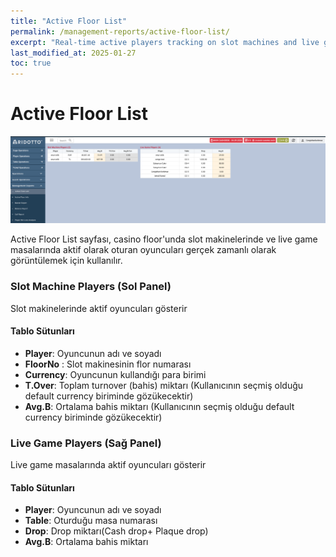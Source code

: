 ```yaml
---
title: "Active Floor List"
permalink: /management-reports/active-floor-list/
excerpt: "Real-time active players tracking on slot machines and live game tables in Ridotto"
last_modified_at: 2025-01-27
toc: true
---
```


# Active Floor List

![img.png](img.png)

Active Floor List sayfası, casino floor'unda slot makinelerinde ve live game masalarında aktif olarak oturan oyuncuları gerçek zamanlı olarak görüntülemek için kullanılır.

### Slot Machine Players (Sol Panel)
Slot makinelerinde aktif oyuncuları gösterir

#### Tablo Sütunları
- **Player**: Oyuncunun adı ve soyadı
- **FloorNo** : Slot makinesinin flor numarası
- **Currency**: Oyuncunun kullandığı para birimi
- **T.Over**: Toplam turnover (bahis) miktarı (Kullanıcının seçmiş olduğu default currency biriminde gözükecektir)
- **Avg.B**: Ortalama bahis miktarı (Kullanıcının seçmiş olduğu default currency biriminde gözükecektir)

### Live Game Players (Sağ Panel)
Live game masalarında aktif oyuncuları gösterir

#### Tablo Sütunları
- **Player**: Oyuncunun adı ve soyadı
- **Table**: Oturduğu masa numarası
- **Drop**: Drop miktarı(Cash drop+ Plaque drop)
- **Avg.B**: Ortalama bahis miktarı

